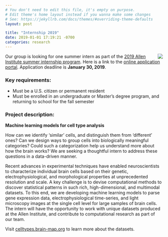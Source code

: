 ```yaml
---
# You don't need to edit this file, it's empty on purpose.
# Edit theme's home layout instead if you wanna make some changes
# See: https://jekyllrb.com/docs/themes/#overriding-theme-defaults
layout: post

title: "Internship 2019"
date: 2019-01-01 17:19:21 -0700
categories: research
---
```


<img align='right' src="{{ site.url }}/assets/AIBS.png">

Our group is looking for one summer intern as part of the [2019 Allen Institute summer internship program](https://alleninstitute.org/careers/internships/). Here is a link to the [online application portal](https://alleninstitute.hrmdirect.com/employment/job-opening.php?req=937507). Application deadline is **January 30, 2019**.

### Key requirements:
 - Must be a U.S. citizen or permanent resident
 - Must be enrolled in an undergraduate or Master’s degree program, and returning to school for the fall semester

### Project description:

**Machine learning models for cell type analysis**

How can we identify ‘similar’ cells, and distinguish them from ‘different’ ones? Can we design ways to group cells into biologically meaningful categories? Could such a categorization help us understand more about how the brain works? We are seeking a thoughtful intern to address these questions in a data-driven manner.

Recent advances in experimental techniques have enabled neuroscientists to characterize individual brain cells based on their genetic, electrophysiological, and morphological properties at unprecedented resolution and scale. A key challenge is to devise computational methods to discover statistical patterns in such rich, high-dimensional, and multimodal datasets. To this end, we are developing machine learning models to parse gene expression data, electrophysiological time-series, and light microscopy images at the single cell level for large samples of brain cells. The intern will have the opportunity to work with unique datasets produced at the Allen Institute, and contribute to computational research as part of our team.

Visit [celltypes.brain-map.org](http://celltypes.brain-map.org) to learn more about the datasets.

